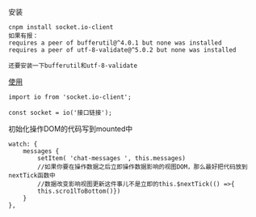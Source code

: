 安装

```
cnpm install socket.io-client
如果有报：
requires a peer of bufferutil@^4.0.1 but none was installed
requires a peer of utf-8-validate@^5.0.2 but none was installed  

还要安装一下bufferutil和utf-8-validate
```

[使用](https://github.com/socketio/socket.io-client)

```
import io from 'socket.io-client';

const socket = io('接口链接');

```

初始化操作DOM的代码写到mounted中



```
watch: {
    messages {
        setItem( 'chat-messages ', this.messages)
        //如果你要在操作数据之后立即操作数据影响的视图DOM，那么最好把代码放到nextTick函数中
        //数据改变影响视图更新这件事儿不是立即的this.$nextTick(() =>{
        this.scro1lToBottom()})
    }
},

```

